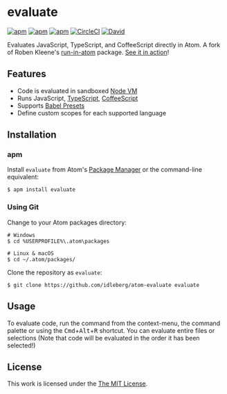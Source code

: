 # evaluate

[![apm](https://flat.badgen.net/apm/license/evaluate)](https://atom.io/packages/evaluate)
[![apm](https://flat.badgen.net/apm/v/evaluate)](https://atom.io/packages/evaluate)
[![apm](https://flat.badgen.net/apm/dl/evaluate)](https://atom.io/packages/evaluate)
[![CircleCI](https://flat.badgen.net/circleci/github/idleberg/atom-evaluate)](https://circleci.com/gh/idleberg/atom-evaluate)
[![David](https://flat.badgen.net/david/dep/idleberg/atom-evaluate)](https://david-dm.org/idleberg/atom-evaluate)

Evaluates JavaScript, TypeScript, and CoffeeScript directly in Atom. A fork of Roben Kleene's [run-in-atom](https://github.com/robenkleene/run-in-atom) package. [See it in action](https://vimeo.com/230280295)!

## Features

- Code is evaluated in sandboxed [Node VM](https://nodejs.org/api/vm.html)
- Runs JavaScript, [TypeScript](https://www.typescriptlang.org/), [CoffeeScript](http://coffeescript.org/)
- Supports [Babel Presets](https://babeljs.io/docs/plugins/#presets)
- Define custom scopes for each supported language

## Installation

### apm

Install `evaluate` from Atom's [Package Manager](http://flight-manual.atom.io/using-atom/sections/atom-packages/) or the command-line equivalent:

`$ apm install evaluate`

### Using Git

Change to your Atom packages directory:

```
# Windows
$ cd %USERPROFILE%\.atom\packages

# Linux & macOS
$ cd ~/.atom/packages/
```

Clone the repository as `evaluate`:

```
$ git clone https://github.com/idleberg/atom-evaluate evaluate
```

## Usage

To evaluate code, run the command from the context-menu, the command palette or using the <kbd>Cmd</kbd>+<kbd>Alt</kbd>+<kbd>R</kbd> shortcut. You can evaluate entire files or selections (Note that code will be evaluated in the order it has been selected!)

## License

This work is licensed under the [The MIT License](LICENSE.md).
